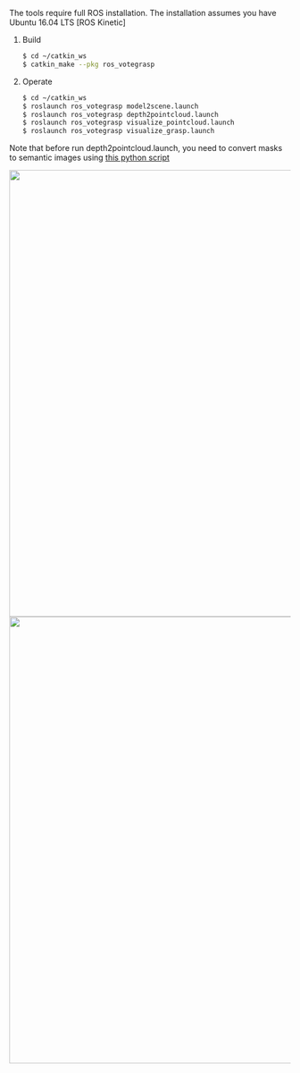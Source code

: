 The tools require full ROS installation. The installation assumes you have Ubuntu 16.04 LTS [ROS Kinetic]

1. Build
   ```bash
   $ cd ~/catkin_ws
   $ catkin_make --pkg ros_votegrasp

2. Operate
   ```bash
   $ cd ~/catkin_ws
   $ roslaunch ros_votegrasp model2scene.launch
   $ roslaunch ros_votegrasp depth2pointcloud.launch
   $ roslaunch ros_votegrasp visualize_pointcloud.launch
   $ roslaunch ros_votegrasp visualize_grasp.launch

Note that before run depth2pointcloud.launch, you need to convert masks to semantic images using [this python script](https://github.com/hoangcuongbk80/VoteGrasp/tree/master/blender-scripts/tools)

<img src="doc/grasp_pc_rviz.png" width="800" />

<img src="doc/grasp_model_rviz.png" width="800" />
